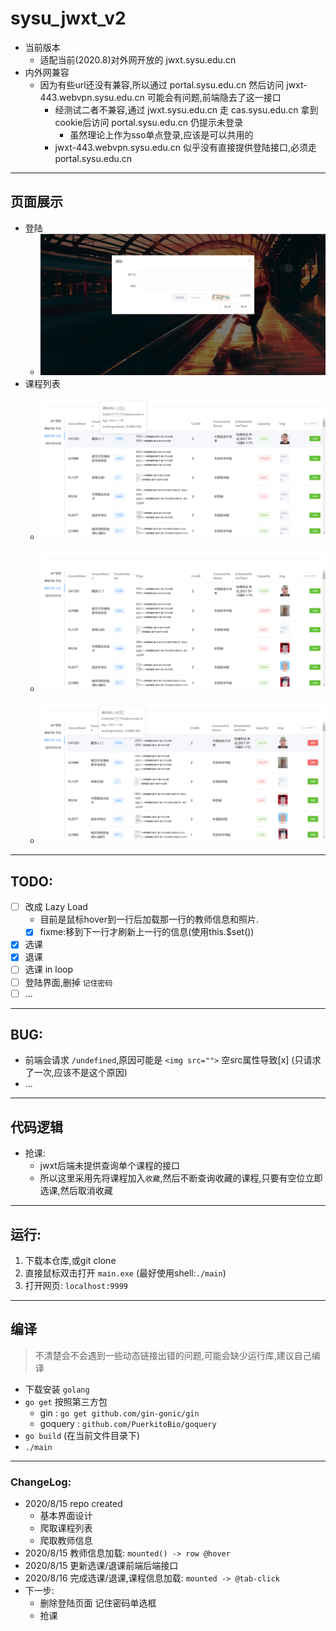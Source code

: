 # sysu_jwxt_v2
- 当前版本
  - 适配当前\(2020.8\)对外网开放的 jwxt.sysu.edu.cn
- 内外网兼容
  - 因为有些url还没有兼容,所以通过 portal.sysu.edu.cn 然后访问 jwxt-443.webvpn.sysu.edu.cn 可能会有问题,前端隐去了这一接口
    - 经测试二者不兼容,通过 jwxt.sysu.edu.cn 走 cas.sysu.edu.cn 拿到cookie后访问 portal.sysu.edu.cn 仍提示未登录
      - 虽然理论上作为sso单点登录,应该是可以共用的
    - jwxt-443.webvpn.sysu.edu.cn 似乎没有直接提供登陆接口,必须走 portal.sysu.edu.cn
---
## 页面展示
- 登陆
  - ![](Readme_staticFile/2020-08-15-14-15-30.png)
- 课程列表
  - ![](Readme_staticFile/2020-08-15-15-06-59.png)

  - ![](Readme_staticFile/2020-08-15-14-13-15.png)

  - ![](Readme_staticFile/2020-08-16-00-49-43.png)
---
## TODO:
- [ ] 改成 Lazy Load
  - 目前是鼠标hover到一行后加载那一行的教师信息和照片.
  - [x] fixme:移到下一行才刷新上一行的信息(使用this.$set())
- [x] 选课
- [x] 退课
- [ ] 选课 in loop
- [ ] 登陆界面,删掉 `记住密码`
- [ ] ...
---
## BUG:
- 前端会请求 `/undefined`,原因可能是 `<img src="">` 空src属性导致[x] (只请求了一次,应该不是这个原因)
- ...
---
## 代码逻辑
- 抢课:
  - jwxt后端未提供查询单个课程的接口
  - 所以这里采用先将课程加入`收藏`,然后不断查询收藏的课程,只要有空位立即选课,然后取消收藏
---
## 运行:
1. 下载本仓库,或git clone  
2. 直接鼠标双击打开 `main.exe` (最好使用shell:`./main`)
3. 打开网页: `localhost:9999`
---
## 编译
> 不清楚会不会遇到一些动态链接出错的问题,可能会缺少运行库,建议自己编译
- 下载安装 `golang `
- `go get` 按照第三方包
  - gin : `go get github.com/gin-gonic/gin`
  - goquery : `github.com/PuerkitoBio/goquery`
- `go build` (在当前文件目录下)
- `./main`

---
### ChangeLog:
- 2020/8/15  repo created
  - 基本界面设计
  - 爬取课程列表
  - 爬取教师信息
- 2020/8/15 教师信息加载: `mounted() -> row @hover` 
- 2020/8/15 更新选课/退课前端后端接口
- 2020/8/16 完成选课/退课,课程信息加载: `mounted -> @tab-click`
- 下一步:
  - 删除登陆页面 记住密码单选框
  - 抢课